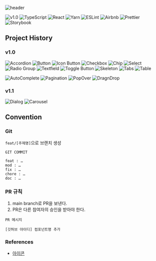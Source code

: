 ![header](https://capsule-render.vercel.app/api?type=waving&height=350&text=React%20Components&color=gradient&customColorList=0,2,2,5,30)

![v1.0](https://img.shields.io/badge/v1.0-2023--05~2023--08-blue?style=flat-square)
![TypeScript](https://img.shields.io/badge/typescript-%23007ACC.svg?style=flat-square&logo=typescript&logoColor=white)
![React](https://img.shields.io/badge/react-%2320232a.svg?style=flat-square&logo=react&logoColor=%2361DAFB)
![Yarn](https://img.shields.io/badge/yarn-%232C8EBB.svg?style=flat-square&logo=yarn&logoColor=white)
![ESLint](https://img.shields.io/badge/ESLint-4B3263?style=flat-square&logo=eslint&logoColor=white)
![Airbnb](https://img.shields.io/badge/Airbnb-%23ff5a5f.svg?style=flat-square&logo=Airbnb&logoColor=white)
![Prettier](https://img.shields.io/badge/prettier-1A2C34?style=flat-square&logo=prettier&logoColor=F7BA3E)
![Storybook](https://img.shields.io/badge/-Storybook-FF4785?style=flat-square&logo=storybook&logoColor=white)

## Project History

### v1.0

![Accordion](https://img.shields.io/badge/akffkdahffkdgo77-Accordion-pink?style=flat-square)
![Button](https://img.shields.io/badge/akffkdahffkdgo77-Button-pink?style=flat-square)
![Icon Button](https://img.shields.io/badge/akffkdahffkdgo77-Icon%20Button-pink?style=flat-square)
![Checkbox](https://img.shields.io/badge/akffkdahffkdgo77-Checkbox-pink?style=flat-square)
![Chip](https://img.shields.io/badge/akffkdahffkdgo77-Chip-pink?style=flat-square)
![Select](https://img.shields.io/badge/akffkdahffkdgo77-Select-pink?style=flat-square)
![Radio Group](https://img.shields.io/badge/akffkdahffkdgo77-Radio%20Group-pink?style=flat-square)
![Textfield](https://img.shields.io/badge/akffkdahffkdgo77-Textfield-pink?style=flat-square)
![Toggle Button](https://img.shields.io/badge/akffkdahffkdgo77-Toggle%20Button-pink?style=flat-square)
![Skeleton](https://img.shields.io/badge/akffkdahffkdgo77-Skeleton-pink?style=flat-square)
![Tabs](https://img.shields.io/badge/akffkdahffkdgo77-Tabs-pink?style=flat-square)
![Table](https://img.shields.io/badge/akffkdahffkdgo77-Table-pink?style=flat-square)

![AutoComplete](https://img.shields.io/badge/Kimyerim1935-AutoComplete-lightblue?style=flat-square)
![Pagination](https://img.shields.io/badge/Kimyerim1935-Pagination-lightblue?style=flat-square)
![PopOver](https://img.shields.io/badge/Kimyerim1935-PopOver-lightblue?style=flat-square)
![DragnDrop](https://img.shields.io/badge/Kimyerim1935-DragnDrop-lightblue?style=flat-square)

### v1.1

![Dialog](https://img.shields.io/badge/-Dialog-red?style=flat-square)
![Carousel](https://img.shields.io/badge/-Carousel-red?style=flat-square)

## Convention

### Git

<code>feat/[주제명]</code>으로 브랜치 생성

```
GIT COMMIT

feat : …
mod : …
fix : …
chore : …
doc : …
```

### PR 규칙

1. main branch로 PR을 보낸다.
2. PR은 다른 참여자의 승인을 받아야 한다.

```
PR 메시지

[깃허브 아이디] 컴포넌트명 추가

```

### References

-   [아이콘](https://heroicons.com/)
